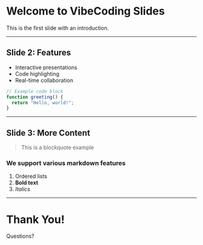 # Welcome to VibeCoding Slides

This is the first slide with an introduction.

---

## Slide 2: Features

- Interactive presentations
- Code highlighting
- Real-time collaboration

```jsx
// Example code block
function greeting() {
  return "Hello, world!";
}
```

---

## Slide 3: More Content

> This is a blockquote example

### We support various markdown features

1. Ordered lists
2. **Bold text**
3. _Italics_

---

# Thank You!

Questions?
